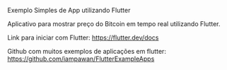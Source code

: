 Exemplo Simples de App utilizando Flutter

Aplicativo para mostrar preço do Bitcoin em tempo real utilizando Flutter.

Link para iniciar com Flutter:
https://flutter.dev/docs

Github com muitos exemplos de aplicações em flutter:
https://github.com/iampawan/FlutterExampleApps
